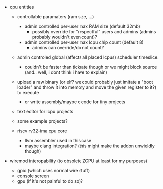 - cpu entities
	- controllable paramaters (ram size, ...)
		- admin controlled per-user max RAM size (default 32mb)
			- possibly override for "respectful" users and admins (admins probably wouldn't even count)?
		- admin controlled per-user max lcpu chip count (default 8)
			- admins can override/do not count?

	- admin controled global (affects all placed lcpus) scheduler timeslice.
		- couldn't be faster than tickrate though or we might block source (and.. well, i dont think i have to explain)

	- upload a raw binary (or elf? we could probably just imitate a "boot loader" and throw it into memory and move the given register to it?) to execute
		- or write assembly/maybe c code for tiny projects

	- text editor for lcpu projects

	- some example projects?
	
	- riscv rv32-ima cpu core
		- llvm assembler used in this case
		- maybe clang integration? (this might make the addon unwieldly though)

- wiremod interopability (to obsolete ZCPU at least for my purposes)
	- gpio (which uses normal wire stuff)
	- console screen
	- gpu (if it's not painful to do so)?

